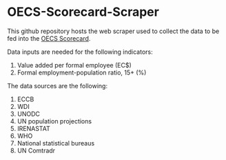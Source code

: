 # OECS-Scorecard-Scraper

This github repository hosts the web scraper used to collect the data to be fed into the [OECS Scorecard](https://cds-tools.shinyapps.io/OECS-scorecard/). 

Data inputs are needed for the following indicators:
1. Value added per formal employee (EC$)
2. Formal employment-population ratio, 15+ (%)

The data sources are the following:
1. ECCB
2. WDI
3. UNODC
4. UN population projections
5. IRENASTAT
6. WHO
7. National statistical bureaus
8. UN Comtradr
